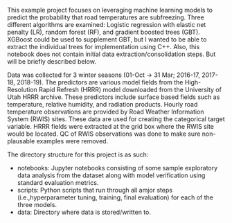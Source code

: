 This example project focuses on leveraging machine learning models to predict the probability that road temperatures are subfreezing. Three different algorithms are examined: Logistic regression with elastic net penalty (LR), random forest (RF), and gradient boosted trees (GBT). XGBoost could be used to supplement GBT, but I wanted to be able to extract the individual trees for implementation using C++. Also, this notebook does not contain initial data extraction/consolidation steps. But will be briefly described below.

Data was collected for 3 winter seasons (01-Oct -> 31 Mar; 2016-17, 2017-18, 2018-19). The predictors are various model fields from the High-Resolution Rapid Refresh (HRRR) model downloaded from the University of Utah HRRR archive. These predictors include surface based fields such as temperature, relative humidity, and radiation products. Hourly road temperature observations are provided by Road Weather Information System (RWIS) sites. These data are used for creating the categorical target variable. HRRR fields were extracted at the grid box where the RWIS site would be located. QC of RWIS observations was done to make sure non-plausable examples were removed.  

The directory structure for this project is as such:
 - notebooks: Jupyter notebooks consisting of some sample exploratory data analysis from the dataset along with model verification using standard evaluation metrics.
 - scripts: Python scripts that run through all amjor steps (i.e.,hyperparameter tuning, training, final evaluation) for each of the three models.
 - data: Directory where data is stored/written to.
 